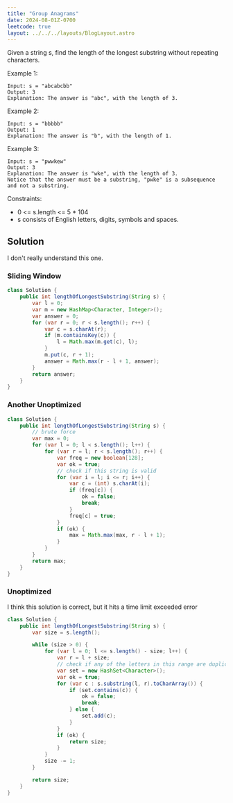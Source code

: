 ```yaml
---
title: "Group Anagrams"
date: 2024-08-01Z-0700
leetcode: true
layout: ../../../layouts/BlogLayout.astro
---
```


Given a string s, find the length of the longest substring without repeating characters.

Example 1:

```text
Input: s = "abcabcbb"
Output: 3
Explanation: The answer is "abc", with the length of 3.
```

Example 2:

```text
Input: s = "bbbbb"
Output: 1
Explanation: The answer is "b", with the length of 1.
```

Example 3:

```text
Input: s = "pwwkew"
Output: 3
Explanation: The answer is "wke", with the length of 3.
Notice that the answer must be a substring, "pwke" is a subsequence and not a substring.
```

Constraints:

- 0 <= s.length <= 5 \* 104
- s consists of English letters, digits, symbols and spaces.

## Solution

I don't really understand this one.

### Sliding Window

```java
class Solution {
    public int lengthOfLongestSubstring(String s) {
        var l = 0;
        var m = new HashMap<Character, Integer>();
        var answer = 0;
        for (var r = 0; r < s.length(); r++) {
            var c = s.charAt(r);
            if (m.containsKey(c)) {
                l = Math.max(m.get(c), l);
            }
            m.put(c, r + 1);
            answer = Math.max(r - l + 1, answer);
        }
        return answer;
    }
}
```

### Another Unoptimized

```java
class Solution {
    public int lengthOfLongestSubstring(String s) {
        // brute force
        var max = 0;
        for (var l = 0; l < s.length(); l++) {
            for (var r = l; r < s.length(); r++) {
                var freq = new boolean[128];
                var ok = true;
                // check if this string is valid
                for (var i = l; i <= r; i++) {
                    var c = (int) s.charAt(i);
                    if (freq[c]) {
                        ok = false;
                        break;
                    }
                    freq[c] = true;
                }
                if (ok) {
                    max = Math.max(max, r - l + 1);
                }
            }
        }
        return max;
    }
}
```

### Unoptimized

I think this solution is correct, but it hits a time limit exceeded error

```java
class Solution {
    public int lengthOfLongestSubstring(String s) {
        var size = s.length();

        while (size > 0) {
            for (var l = 0; l <= s.length() - size; l++) {
                var r = l + size;
                // check if any of the letters in this range are duplicated
                var set = new HashSet<Character>();
                var ok = true;
                for (var c : s.substring(l, r).toCharArray()) {
                    if (set.contains(c)) {
                        ok = false;
                        break;
                    } else {
                        set.add(c);
                    }
                }
                if (ok) {
                    return size;
                }
            }
            size -= 1;
        }

        return size;
    }
}
```
